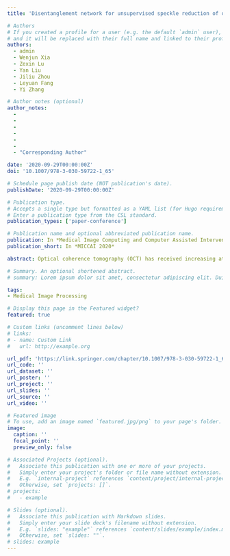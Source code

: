 ```yaml
---
title: 'Disentanglement network for unsupervised speckle reduction of optical coherence tomography images'

# Authors
# If you created a profile for a user (e.g. the default `admin` user), write the username (folder name) here
# and it will be replaced with their full name and linked to their profile.
authors:
  - admin
  - Wenjun Xia
  - Zexin Lu
  - Yan Liu
  - Jiliu Zhou
  - Leyuan Fang
  - Yi Zhang

# Author notes (optional)
author_notes:
  -
  -
  -
  -
  -
  -
  - "Corresponding Author"

date: '2020-09-29T00:00:00Z'
doi: '10.1007/978-3-030-59722-1_65'

# Schedule page publish date (NOT publication's date).
publishDate: '2020-09-29T00:00:00Z'

# Publication type.
# Accepts a single type but formatted as a YAML list (for Hugo requirements).
# Enter a publication type from the CSL standard.
publication_types: ['paper-conference']

# Publication name and optional abbreviated publication name.
publication: In *Medical Image Computing and Computer Assisted Intervention–MICCAI 2020, pp. 675-684*
publication_short: In *MICCAI 2020*

abstract: Optical coherence tomography (OCT) has received increasing attention in the diagnosis of ophthalmic diseases due to its noninvasive character. However, the speckle noise associated with the low coherence interferometric imaging modality has considerably negative influence on its clinical application. Moreover, the lack of clean and corresponding noisy OCT image pairs makes it difficult for supervised learning-based approaches to achieve satisfactory denoising results. Therefore, inspired by the idea of disentangled representation and generative adversarial network (GAN), we propose an unsupervised OCT image speckle reduction algorithm which firstly disentangles the noisy image into content and noise spaces by corresponding encoders. Then the generator is used to predict denoised OCT image only with the extracted content features. In addition, the pure noise patches which are cut from the noisy image are utilized to ensure a purer disentanglement. Extensive experiments have been conducted and the results suggest that our proposed method demonstrates competitive performance with respect to other state-of-the-art approaches.

# Summary. An optional shortened abstract.
# summary: Lorem ipsum dolor sit amet, consectetur adipiscing elit. Duis posuere tellus ac convallis placerat. Proin tincidunt magna sed ex sollicitudin condimentum.

tags:
- Medical Image Processing

# Display this page in the Featured widget?
featured: true

# Custom links (uncomment lines below)
# links:
# - name: Custom Link
#   url: http://example.org

url_pdf: 'https://link.springer.com/chapter/10.1007/978-3-030-59722-1_65'
url_code: ''
url_dataset: ''
url_poster: ''
url_project: ''
url_slides: ''
url_source: ''
url_video: ''

# Featured image
# To use, add an image named `featured.jpg/png` to your page's folder.
image:
  caption: ''
  focal_point: ''
  preview_only: false

# Associated Projects (optional).
#   Associate this publication with one or more of your projects.
#   Simply enter your project's folder or file name without extension.
#   E.g. `internal-project` references `content/project/internal-project/index.md`.
#   Otherwise, set `projects: []`.
# projects:
#   - example

# Slides (optional).
#   Associate this publication with Markdown slides.
#   Simply enter your slide deck's filename without extension.
#   E.g. `slides: "example"` references `content/slides/example/index.md`.
#   Otherwise, set `slides: ""`.
# slides: example
---
```


<!-- {{% callout note %}}
Click the _Cite_ button above to demo the feature to enable visitors to import publication metadata into their reference management software.
{{% /callout %}}

{{% callout note %}}
Create your slides in Markdown - click the _Slides_ button to check out the example.
{{% /callout %}}

Add the publication's **full text** or **supplementary notes** here. You can use rich formatting such as including [code, math, and images](https://docs.hugoblox.com/content/writing-markdown-latex/). -->
